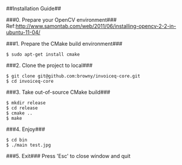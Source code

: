 ##Installation Guide##

###0. Prepare your OpenCV environment###
	Ref:http://www.samontab.com/web/2011/06/installing-opencv-2-2-in-ubuntu-11-04/

###1. Prepare the CMake build environment### 

	$ sudo apt-get install cmake

###2. Clone the project to local###

	$ git clone git@github.com:browny/invoiceq-core.git
	$ cd invoiceq-core

###3. Take out-of-source CMake build###

	$ mkdir release
	$ cd release
	$ cmake ..
	$ make

###4. Enjoy###

	$ cd bin
	$ ./main test.jpg

###5. Exit###
	Press 'Esc' to close window and quit
